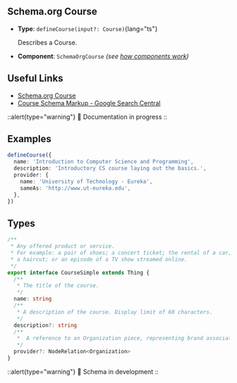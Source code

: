 ## Schema.org Course

- **Type**: `defineCourse(input?: Course)`{lang="ts"}

  Describes a Course.

- **Component**: `SchemaOrgCourse` _(see [how components work](/guide/guides/components))_

## Useful Links

- [Schema.org Course](https://schema.org/Course)
- [Course Schema Markup - Google Search Central](https://developers.google.com/search/docs/advanced/structured-data/course)

::alert{type="warning"}
🔨 Documentation in progress
::

## Examples

```ts
defineCourse({
  name: 'Introduction to Computer Science and Programming',
  description: 'Introductory CS course laying out the basics.',
  provider: {
    name: 'University of Technology - Eureka',
    sameAs: 'http://www.ut-eureka.edu',
  },
})
```

## Types

```ts
/**
 * Any offered product or service.
 * For example: a pair of shoes; a concert ticket; the rental of a car;
 * a haircut; or an episode of a TV show streamed online.
 */
export interface CourseSimple extends Thing {
  /**
   * The title of the course.
   */
  name: string
  /**
   * A description of the course. Display limit of 60 characters.
   */
  description?: string
  /**
   *  A reference to an Organization piece, representing brand associated with the Product.
   */
  provider?: NodeRelation<Organization>
}
```

::alert{type="warning"}
🔨 Schema in development
::
